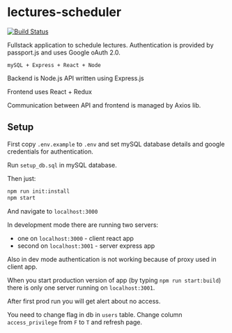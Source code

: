 # lectures-scheduler

[![Build Status](https://travis-ci.com/Kyczan/lectures-scheduler.svg?branch=master)](https://travis-ci.com/Kyczan/lectures-scheduler)

Fullstack application to schedule lectures. Authentication is provided by passport.js and uses Google oAuth 2.0.

`mySQL + Express + React + Node`

Backend is Node.js API written using Express.js

Frontend uses React + Redux

Communication between API and frontend is managed by Axios lib.

## Setup

First copy `.env.example` to `.env` and set mySQL database details and google credentials for authentication.

Run `setup_db.sql` in mySQL database.

Then just:

```sh
npm run init:install
npm start
```

And navigate to `localhost:3000`

In development mode there are running two servers:

- one on `localhost:3000` - client react app
- second on `localhost:3001` - server express app

Also in dev mode authentication is not working because of proxy used in client app.

When you start production version of app (by typing `npm run start:build`) there is only one server running on `localhost:3001`.

After first prod run you will get alert about no access.

You need to change flag in db in `users` table. Change column `access_privilege` from `F` to `T` and refresh page.
